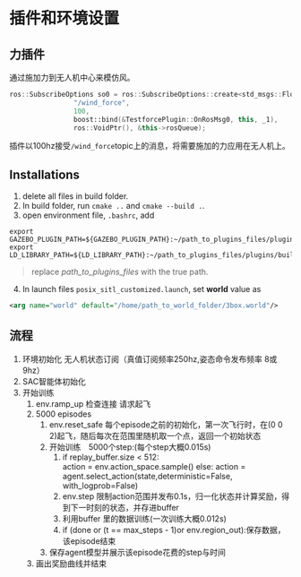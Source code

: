 # 插件和环境设置

## 力插件

通过施加力到无人机中心来模仿风。

```cpp
ros::SubscribeOptions so0 = ros::SubscribeOptions::create<std_msgs::Float32MultiArray>(
                "/wind_force",
                100,
                boost::bind(&TestforcePlugin::OnRosMsg0, this, _1),
                ros::VoidPtr(), &this->rosQueue);
```

插件以100hz接受`/wind_force`topic上的消息，将需要施加的力应用在无人机上。

## Installations

1. delete all files in build folder.
2. In build folder, run `cmake ..` and `cmake --build .`.
3. open environment file, `.bashrc`, add

```
export GAZEBO_PLUGIN_PATH=${GAZEBO_PLUGIN_PATH}:~/path_to_plugins_files/plugins/build
export LD_LIBRARY_PATH=${LD_LIBRARY_PATH}:~/path_to_plugins_files/plugins/build
```

> replace *path_to_plugins_files* with the true path.

4. In launch files `posix_sitl_customized.launch`, set **world** value as 

```xml
<arg name="world" default="/home/path_to_world_folder/3box.world"/>
```
## 流程
1. 环境初始化
    无人机状态订阅（真值订阅频率250hz,姿态命令发布频率 8或9hz）
2. SAC智能体初始化
3. 开始训练
    1. env.ramp_up
        检查连接
        请求起飞
    2. 5000 episodes
        1. env.reset_safe
            每个episode之前的初始化，第一次飞行时，在(0 0 2)起飞，随后每次在范围里随机取一个点，返回一个初始状态
        2. 开始训练　5000个step:(每个step大概0.015s)
            1. if replay_buffer.size < 512:  
                action = env.action_space.sample()
               else:
                 action = agent.select_action(state,deterministic=False, with_logprob=False)
            2. env.step
                限制action范围并发布0.1s，归一化状态并计算奖励，得到下一时刻的状态，并存进buffer
            3. 利用buffer 里的数据训练(一次训练大概0.012s)
            4. if (done or (t == max_steps - 1)or env.region_out):保存数据，该episode结束
        3. 保存agent模型并展示该episode花费的step与时间
    3. 画出奖励曲线并结束



